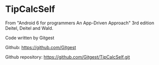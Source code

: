 # TipCalcSelf

From "Android 6 for programmers An App-Driven Approach" 3rd edition Deitel, Deitel and Wald.

Code written by Gitgest

Github: https://github.com/Gitgest

Github repository: https://github.com/Gitgest/TipCalcSelf.git
